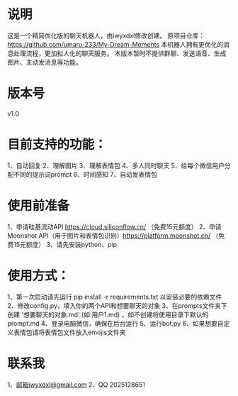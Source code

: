 # 说明
这是一个精简优化版的聊天机器人，由iwyxdxl修改创建。
原项目仓库：https://github.com/umaru-233/My-Dream-Moments
本机器人拥有更优化的消息处理流程，更加拟人化的聊天服务。
本版本暂时不提供群聊、发送语音、生成图片、主动发消息等功能。

# 版本号
v1.0

# 目前支持的功能：
1、自动回复
2、理解图片
3、理解表情包
4、多人同时聊天
5、给每个微信用户分配不同的提示词prompt
6、时间感知
7、自动发表情包

# 使用前准备
1、申请硅基流动API https://cloud.siliconflow.cn/ （免费15元额度）
2、申请Moonshot API（用于图片和表情包识别）https://platform.moonshot.cn/ （免费15元额度）
3、请先安装python、pip

# 使用方式：
1、第一次启动请先运行 pip install -r requirements.txt 以安装必要的依赖文件
2、修改config.py，填入你的两个API和想要聊天的对象
3、在prompts文件夹下创建 '想要聊天的对象.md' (如 用户1.md) ，如不创建将使用目录下默认的 prompt.md
4、登录电脑微信，确保在后台运行
5、运行bot.py
6、如果想要自定义表情包请将表情包文件放入emojis文件夹

# 联系我
1、邮箱iwyxdxl@gmail.com
2、QQ 2025128651
